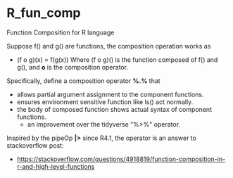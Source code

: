 # R_fun_comp
Function Composition for R language

Suppose f() and g() are functions, the composition operation works as
- (f o g)(x) = f(g(x))
Where (f o g)() is the function composed of f() and g(), and **o** is the composition operator.

Specifically, define a composition operator **%.%** that
- allows partial argument assignment to the component functions.
- ensures environment sensitive function like ls() act normally.
- the body of composed function shows actual syntax of component functions.
  * an improvement over the tidyverse "%>%" operator.

Inspired by the pipeOp **|>** since R4.1, the operator is an answer to stackoverflow post:
- https://stackoverflow.com/questions/4918819/function-composition-in-r-and-high-level-functions
